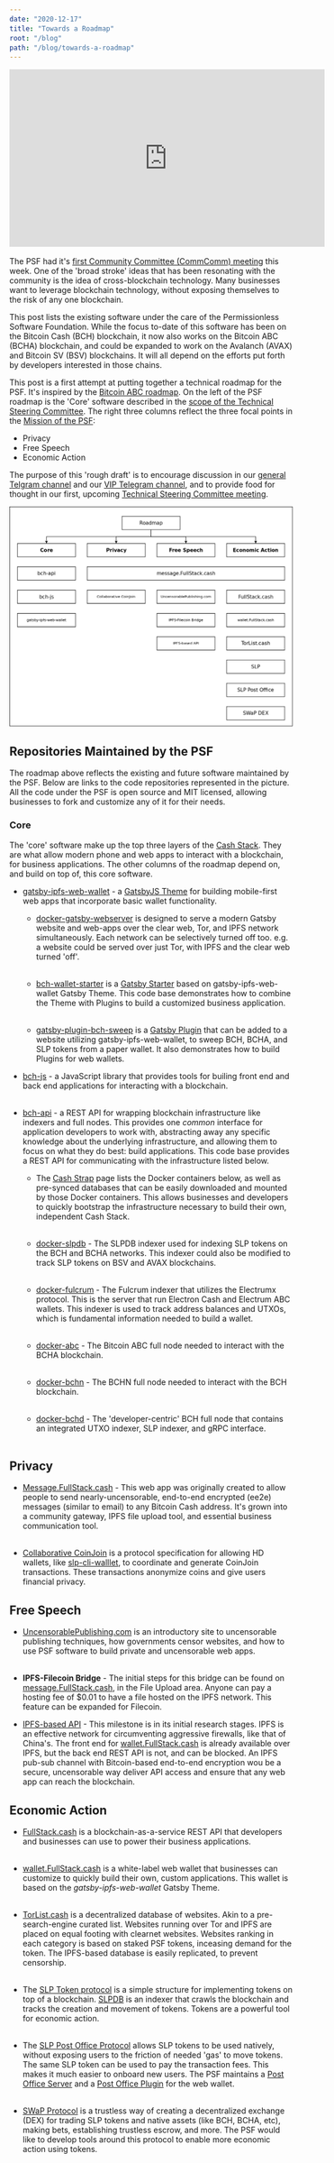 ```yaml
---
date: "2020-12-17"
title: "Towards a Roadmap"
root: "/blog"
path: "/blog/towards-a-roadmap"
---
```


<center><iframe width="560" height="315" src="https://www.youtube.com/embed/69hSJOO_BFc" frameborder="0" allow="accelerometer; autoplay; clipboard-write; encrypted-media; gyroscope; picture-in-picture" allowfullscreen></iframe></center>

The PSF had it's [first Community Committee (CommComm) meeting](https://youtu.be/69hSJOO_BFc) this week. One of the 'broad stroke' ideas that has been resonating with the community is the idea of cross-blockchain technology. Many businesses want to leverage blockchain technology, without exposing themselves to the risk of any one blockchain.

This post lists the existing software under the care of the Permissionless Software Foundation. While the focus to-date of this software has been on the Bitcoin Cash (BCH) blockchain, it now also works on the Bitcoin ABC (BCHA) blockchain, and could be expanded to work on the Avalanch (AVAX) and Bitcoin SV (BSV) blockchains. It will all depend on the efforts put forth by developers interested in those chains.

This post is a first attempt at putting together a technical roadmap for the PSF. It's inspired by the [Bitcoin ABC roadmap](https://hub.textile.io/ipfs/bafkreibv46iwbjvg2cheysjehoznpr5bekilt4hozrl5xhflu6pjrz2774). On the left of the PSF roadmap is the 'Core' software described in the [scope of the Technical Steering Committee](https://github.com/Permissionless-Software-Foundation/TSC#psf-core). The right three columns reflect the three focal points in the [Mission of the PSF](https://psfoundation.cash/biz-plan/business-plan#mission):
- Privacy
- Free Speech
- Economic Action

The purpose of this 'rough draft' is to encourage discussion in our [general Telgram channel](https://t.me/permissionless_software) and our [VIP Telegram channel](https://t.me/psf_vip), and to provide food for thought in our first, upcoming [Technical Steering Committee meeting](https://github.com/Permissionless-Software-Foundation/community-committee/issues/3).

![Roadmap Rough Draft](./roadmap.png)

## Repositories Maintained by the PSF
The roadmap above reflects the existing and future software maintained by the PSF. Below are links to the code repositories represented in the picture. All the code under the PSF is open source and MIT licensed, allowing businesses to fork and customize any of it for their needs.

### Core
The 'core' software make up the top three layers of the [Cash Stack](https://fullstack.cash/static/cash-stack-poster-65d08f540f8ae1b175846270c9266ead.png). They are what allow modern phone and web apps to interact with a blockchain, for business applications. The other columns of the roadmap depend on, and build on top of, this core software.

- [gatsby-ipfs-web-wallet](https://github.com/Permissionless-Software-Foundation/gatsby-ipfs-web-wallet) - a [GatsbyJS Theme](https://www.gatsbyjs.com/docs/themes/) for building mobile-first web apps that incorporate basic wallet functionality.

  - [docker-gatsby-webserver](https://github.com/christroutner/docker-gatsby-webserver) is designed to serve a modern Gatsby website and web-apps over the clear web, Tor, and IPFS network simultaneously. Each network can be selectively turned off too. e.g. a website could be served over just Tor, with IPFS and the clear web turned 'off'.<br /><br />

  - [bch-wallet-starter](https://github.com/Permissionless-Software-Foundation/bch-wallet-starter) is a [Gatsby Starter](https://www.gatsbyjs.com/docs/creating-a-starter/) based on gatsby-ipfs-web-wallet Gatsby Theme. This code base demonstrates how to combine the Theme with Plugins to build a customized business application.<br /><br />

  - [gatsby-plugin-bch-sweep](https://github.com/Permissionless-Software-Foundation/gatsby-plugin-bch-sweep) is a [Gatsby Plugin](https://www.gatsbyjs.com/docs/plugins/) that can be added to a website utilizing gatsby-ipfs-web-wallet, to sweep BCH, BCHA, and SLP tokens from a paper wallet. It also demonstrates how to build Plugins for web wallets.

- [bch-js](https://github.com/Permissionless-Software-Foundation/bch-js) - a JavaScript library that provides tools for builing front end and back end applications for interacting with a blockchain.<br /><br />

- [bch-api](https://github.com/Permissionless-Software-Foundation/bch-api) - a REST API for wrapping blockchain infrastructure like indexers and full nodes. This provides one *common* interface for application developers to work with, abstracting away any specific knowledge about the underlying infrastructure, and allowing them to focus on what they do best: build applications. This code base provides a REST API for communicating with the infrastructure listed below.

  - The [Cash Strap](https://fullstack.cash/cashstrap/) page lists the Docker containers below, as well as pre-synced databases that can be easily downloaded and mounted by those Docker containers. This allows businesses and developers to quickly bootstrap the infrastructure necessary to build their own, independent Cash Stack.<br /><br />

  - [docker-slpdb](https://github.com/christroutner/docker-slpdb) - The SLPDB indexer used for indexing SLP tokens on the BCH and BCHA networks. This indexer could also be modified to track SLP tokens on BSV and AVAX blockchains.<br /><br />

  - [docker-fulcrum](https://github.com/christroutner/docker-fulcrum) - The Fulcrum indexer that utilizes the Electrumx protocol. This is the server that run Electron Cash and Electrum ABC wallets. This indexer is used to track address balances and UTXOs, which is fundamental information needed to build a wallet.<br /><br />

  - [docker-abc](https://github.com/christroutner/docker-abc) - The Bitcoin ABC full node needed to interact with the BCHA blockchain.<br /><br />

  - [docker-bchn](https://github.com/christroutner/docker-bchn) - The BCHN full node needed to interact with the BCH blockchain.<br /><br />

  - [docker-bchd](https://github.com/christroutner/docker-bchd) - The 'developer-centric' BCH full node that contains an integrated UTXO indexer, SLP indexer, and gRPC interface.<br /><br />


## Privacy
- [Message.FullStack.cash](https://message.fullstack.cash) - This web app was originally created to allow people to send nearly-uncensorable, end-to-end encrypted (ee2e) messages (similar to email) to any Bitcoin Cash address. It's grown into a community gateway, IPFS file upload tool, and essential business communication tool.<br /><br />

- [Collaborative CoinJoin](https://github.com/Permissionless-Software-Foundation/specifications/blob/master/ps004-collaborative-coinjoin.md) is a protocol specification for allowing HD wallets, like [slp-cli-walllet](https://github.com/Permissionless-Software-Foundation/slp-cli-wallet), to coordinate and generate CoinJoin transactions. These transactions anonymize coins and give users financial privacy.

## Free Speech
- [UncensorablePublishing.com](https://uncensorablepublishing.com) is an introductory site to uncensorable publishing techniques, how governments censor websites, and how to use PSF software to build private and uncensorable web apps.<br /><br />

- **IPFS-Filecoin Bridge** - The initial steps for this bridge can be found on [message.FullStack.cash](https://message.fullstack.cash), in the File Upload area. Anyone can pay a hosting fee of $0.01 to have a file hosted on the IPFS network. This feature can be expanded for Filecoin.

- [IPFS-based API](https://youtu.be/VVc0VbOD4co) - This milestone is in its initial research stages. IPFS is an effective network for circumventing aggressive firewalls, like that of China's. The front end for [wallet.FullStack.cash](https://wallet.fulstack.cash) is already available over IPFS, but the back end REST API is not, and can be blocked. An IPFS pub-sub channel with Bitcoin-based end-to-end encryption wou be a secure, uncensorable way deliver API access and ensure that any web app can reach the blockchain.

## Economic Action
- [FullStack.cash](https://fullstack.cash) is a blockchain-as-a-service REST API that developers and businesses can use to power their business applications.<br /><br />

- [wallet.FullStack.cash](https://wallet.fullstack.cash) is a white-label web wallet that businesses can customize to quickly build their own, custom applications. This wallet is based on the *gatsby-ipfs-web-wallet* Gatsby Theme.<br /><br />

- [TorList.cash](https://torlist.cash) is a decentralized database of websites. Akin to a pre-search-engine curated list. Websites running over Tor and IPFS are placed on equal footing with clearnet websites. Websites ranking in each category is based on staked PSF tokens, inceasing demand for the token. The IPFS-based database is easily replicated, to prevent censorship.<br /><br />

- The [SLP Token protocol](https://github.com/simpleledger/slp-specifications/blob/master/slp-token-type-1.md) is a simple structure for implementing tokens on top of a blockchain. [SLPDB](https://github.com/christroutner/docker-slpdb) is an indexer that crawls the blockchain and tracks the creation and movement of tokens. Tokens are a powerful tool for economic action.<br /><br />

- The [SLP Post Office Protocol](https://youtu.be/IATkQEdRdVI) allows SLP tokens to be used natively, without exposing users to the friction of needed 'gas' to move tokens. The same SLP token can be used to pay the transaction fees. This makes it much easier to onboard new users. The PSF maintains a [Post Office Server](https://github.com/Permissionless-Software-Foundation/simpleledger-post-office-server) and a [Post Office Plugin](https://github.com/Permissionless-Software-Foundation/bch-wallet-plugin-postoffice) for the web wallet.<br /><br />

- [SWaP Protocol](https://youtu.be/jypfYJkdJ1k) is a trustless way of creating a decentralized exchange (DEX) for trading SLP tokens and native assets (like BCH, BCHA, etc), making bets, establishing trustless escrow, and more. The PSF would like to develop tools around this protocol to enable more economic action using tokens.
